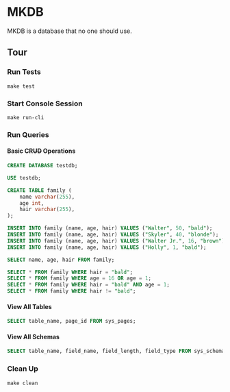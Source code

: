 # MKDB

MKDB is a database that no one should use.

## Tour

### Run Tests

```shell
make test
```

### Start Console Session

```shell
make run-cli
```

### Run Queries

#### Basic CR~~UD~~ Operations

```sql
CREATE DATABASE testdb;

USE testdb;

CREATE TABLE family (
    name varchar(255),
    age int,
    hair varchar(255),
);

INSERT INTO family (name, age, hair) VALUES ("Walter", 50, "bald");
INSERT INTO family (name, age, hair) VALUES ("Skyler", 40, "blonde");
INSERT INTO family (name, age, hair) VALUES ("Walter Jr.", 16, "brown");
INSERT INTO family (name, age, hair) VALUES ("Holly", 1, "bald");

SELECT name, age, hair FROM family;

SELECT * FROM family WHERE hair = "bald";
SELECT * FROM family WHERE age = 16 OR age = 1;
SELECT * FROM family WHERE hair = "bald" AND age = 1;
SELECT * FROM family WHERE hair != "bald";
```

#### View All Tables

```sql
SELECT table_name, page_id FROM sys_pages;
```

#### View All Schemas

```sql
SELECT table_name, field_name, field_length, field_type FROM sys_schema;
```

### Clean Up

```shell
make clean
```
